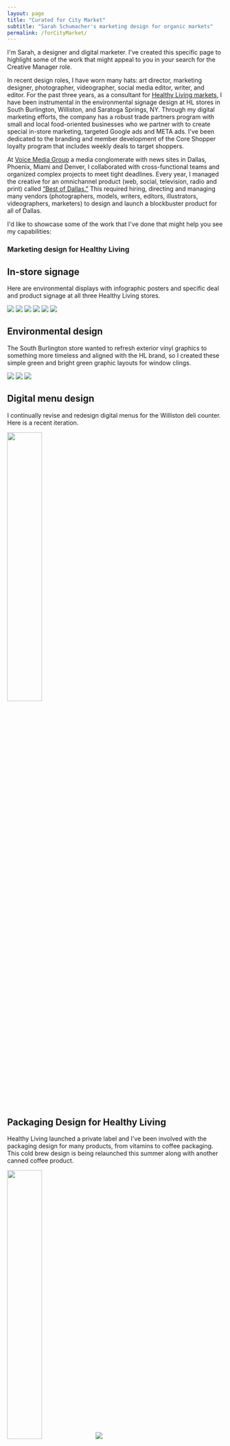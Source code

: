 ```yaml
---
layout: page
title: "Curated for City Market"
subtitle: "Sarah Schumacher's marketing design for organic markets"
permalink: /forCityMarket/
---
```


I'm Sarah, a designer and digital marketer. I've created this specific page to highlight some of the work that might appeal to you in your search for the Creative Manager role.

In recent design roles, I have worn many hats: art director, marketing designer, photographer, videographer, social media editor, writer, and editor. For the past three years, as a consultant for [Healthy Living markets](https://healthylivingtogo.com), I have been instrumental in the environmental signage design at HL stores in South Burlington, Williston, and Saratoga Springs, NY. Through my digital marketing efforts, the company has a robust trade partners program with small and local food-oriented businesses who we partner with to create special in-store marketing, targeted Google ads and META ads. I've been dedicated to the branding and member development of the Core Shopper loyalty program that includes weekly deals to target shoppers.

At [Voice Media Group](https://www.voicemediagroup.com/) a media conglomerate with news sites in Dallas, Phoenix, Miami and Denver, I collaborated with cross-functional teams and organized complex projects to meet tight deadlines. Every year, I managed the creative for an omnichannel product (web, social, television, radio and print) called [“Best of Dallas.”](https://www.dallasobserver.com/best-of/2024/intro/best-of-dallas-2024-20596760) This required hiring, directing and managing many vendors (photographers, models, writers, editors, illustrators, videographers, marketers) to design and launch a blockbuster product for all of Dallas.

I'd like to showcase some of the work that I've done that might help you see my capabilities:

### Marketing design for Healthy Living

## In-store signage
Here are environmental displays with infographic posters and specific deal and product signage at all three Healthy Living stores.
<div class="gallery" data-columns="3">
	<img src="/images/blogimages/HealthyLiving/winesignage2.jpg">
	<img src="/images/blogimages/HealthyLiving/bananasigns.jpg">
	<img src="/images/blogimages/HealthyLiving/thanksgivingsides.jpg">
	<img src="/images/blogimages/HealthyLiving/bestdealsposter.jpg">
 	<img src="/images/blogimages/HealthyLiving/earthsignage.jpg">
	<img src="/images/blogimages/HealthyLiving/willistonwellness2.jpg">
</div>

## Environmental design
The South Burlington store wanted to refresh exterior vinyl graphics to something more timeless and aligned with the HL brand, so I created these simple green and bright green graphic layouts for window clings.
<div class="gallery" data-columns="3">
	<img src="/images/blogimages/HealthyLiving/parkingviewclings.jpg">
	<img src="/images/blogimages/HealthyLiving/windowclings.jpg">
	<img src="/images/blogimages/HealthyLiving/streetisideclings.jpg">
</div>

## Digital menu design
I continually revise and redesign digital menus for the Williston deli counter. Here is a recent iteration.
<div class="gallery" data-columns="1">
	<img src="/images/blogimages/HealthyLiving/willistonscreens.jpg" width="40%">
</div>

## Packaging Design for Healthy Living
Healthy Living launched a private label and I've been involved with the packaging design for many products, from vitamins to coffee packaging. This cold brew design is being relaunched this summer along with another canned coffee product.
<div class="gallery" data-columns="2">
	<img src="/images/blogimages/HealthyLiving/coldbrew.jpg" width="40%">
	<img src="/images/blogimages/HealthyLiving/krucanlabel.png">
</div>

## Digital web ads
I designed these web ads for Healthy Living for recruiting new employees on the highly trafficked Seven Days site as rotating "site skin" ads for the news site pages. 
<div class="gallery" data-columns="1">
	<img src="/images/blogimages/HealthyLiving/sevendayssiteskin_hl.jpg" width="60%">
</div>

---

## Newsletter graphics
Mobile-first newsletter Figma graphics advertise Best Deals, HL To-Go, and offer a friendly note from the store-founding family.
<div class="gallery" data-columns="3">
	<img src="/images/blogimages/HealthyLiving/MobileHeader.png" width="60%">
 	<img src="/images/blogimages/HealthyLiving/MobileHLTOGO.png" width="60%">
  	<img src="/images/blogimages/HealthyLiving/FamilyOwnedMobile.png" width="60%">
</div>

## Merch design for Healthy Living
I designed reusable bags with drop-shift citrus patterns for Healthy Living. 
<div class="gallery" data-columns="1">
	<img src="/images/blogimages/HealthyLiving/orangesbag.png" width="60%">
</div>

Another fun project was creating these cooler bags which are sturdy and attractive.
<div class="gallery" data-columns="2">
	<img src="/images/blogimages/HealthyLiving/bluefreezerbag1.png">
	<img src="/images/blogimages/HealthyLiving/bluefreezerbag2.png">
</div>

---

### Social Media, Video and Photography with Voice Media Group

In the social media space, I have experience planning and designing digital marketing campaigns.

## Dallas Observer Social Media
As art director at Voice Media Group, I shot photos, hired photographers and curated photos, created graphics, wrote content and built a fun social media persona and built community through VMG's Dallas Observer Instagram account. I hired photographers to shoot events and then edited and selected photos for use on the various VMG platforms. 

<div class="gallery" data-columns="3">
	<img src="/images/blogimages/DO/2016DOMAinstagram.png">
	<img src="/images/blogimages/DO/2016DOMAinstagram2.png">
	<img src="/images/blogimages/DO/2016townhearthinstagram.png">
	<img src="/images/blogimages/DO/2017parkpoochinstagram.png">
	<img src="/images/blogimages/DO/2019wildbasininstagram.png">
	<img src="/images/blogimages/DO/2019foodcoverinstagram.png">
	<img src="/images/blogimages/DO/2019drinkscoverinstagram.png">
	<img src="/images/blogimages/DO/2019pegasusinstagram.png">
	<img src="/images/blogimages/DO/2019jamesoninstagram.png">
</div>

## Marketing video from Iron Fork 
Voice Media Group has many marketed events alongside their news sites. Iron Fork is an annual foodie event with local restaurants bringing small plates to serve to guests. The event also has a local chef cook-off presentation. I filmed and edited video of the 2017 Iron Fork for VMG's site [Dallas Observer] (https://www.dallasobserver.com).
<iframe width="560" height="315" src="https://www.youtube.com/embed/EcYfEhalVUE?si=zWoE184HsTOIS0n0" title="YouTube video player" frameborder="0" allow="accelerometer; autoplay; clipboard-write; encrypted-media; gyroscope; picture-in-picture; web-share" allowfullscreen></iframe>

## Event and video design from Dallas Observer Music Awards
Every year, Dallas Observer highlights the best musical acts trending in the city. For VMG's marketing department, I created the event brand which involved designing the logo/graphic for the event, the awards design, display ads, projected videos to introduce speakers and performers and visuals for performances. 
 
<div class="gallery" data-columns="4">
	<img src="/images/blogimages/DO/2016_DOMA_leonbridges.jpg">
	<img src="/images/blogimages/DO/2016_DOMA_bombfactory.jpg">
	<img src="/images/blogimages/DO/2016_DOMA_dezi5.jpg">
	<img src="/images/blogimages/DO/2016_DOMA_samlao.jpg">
	<img src="/images/blogimages/DO/2016_DOMA_samlao2.jpg">
	<img src="/images/blogimages/DO/2016_DOMA_Sikwitit.jpg">
	<img src="/images/blogimages/DO/2016_DOMA_stage.jpg">
	<img src="/images/blogimages/DO/2016_DOMA_oaktopia.jpg">
</div>
  
And I commissioned this video of 2016 Dallas Observer Music Awards that shows the event design, award design, presentation graphics and cohesive background video design. 

<iframe width="560" height="315" src="https://www.youtube.com/embed/5iWKgR8d8Ag" frameborder="0" allow="accelerometer; autoplay; encrypted-media; gyroscope; picture-in-picture" allowfullscreen></iframe>

---

### Event & Marketing Design for AIGA Santa Barbara
As a volunteer board member for AIGA in California, I designed and planned a conference for young designers to meet with mentors for career advice, networking, and for a formal portfolio review. For the event, I created a lot of collateral: posters, fake tattoos, t-shirts and buttons.

## Event Poster for AIGA
I designed this poster for AIGA Santa Barbara advertising the portfolio review day. 

<div class="gallery" data-columns="2">
	<img src="/images/blogimages/AIGA/AIGA_portfolioday_poster.jpg">
</div>

And here is the fun swag: temporary tattoos, small buttons, and we screen printed t-shirts with the event design too.

<div class="gallery" data-columns="2">
	<img src="/images/blogimages/AIGA/AIGAbutton.jpg">
	<img src="/images/blogimages/AIGA/AIGAtattoo.jpg">
	<img src="/images/blogimages/AIGA/AIGAscreenprint.jpg">
	<img src="/images/blogimages/AIGA/AIGAtshirt.jpg">
</div>

---

### Branding a food-insecurity nonprofit in White River Valley
In 2025, I've been working with Feeding the Valley Alliance in Rochester, VT to create a solid brand identity, web prescence and print collateral to spread awareness of group, ways to partner to bring more food to the valley, and to advertise food giveaways without stigma.

Here are some highlights of the brand guidelines as we move forward on the website design.

## Main logo and smaller web logo design
After first a round of loose sketches, followed by three finalized one-color options, the nonprofit board chose this simple spoon and fork design. As a secondary logo, I created a circular logo for conditions in which a square or round logo would look better (stickers, pins, corner of web sites, etc.)
<div class="gallery" data-columns="1">
	<img src="/images/blogimages/HealthyLiving/tk" width="60%">
</div>

## Color Palette
The color palette is grounded in the tones of spring and harvest season: light and deep greens like fresh produce, along with the purple and orange like the root vegetables of fall.
<div class="gallery" data-columns="1">
	<img src="/images/blogimages/HealthyLiving/tk" width="60%">
</div>

## Typography
The type I chose is organic feeling and friendly, offering a serious but warm tone. They are part of the Google fonts library, making it an economical choice for the nonprofit.
<div class="gallery" data-columns="1">
	<img src="/images/blogimages/HealthyLiving/tk" width="60%">
</div>

## Pattern and Texture
For the website, I will incorporate various patterned and textured backgrounds to offer more visual variety along with the information.
<div class="gallery" data-columns="1">
	<img src="/images/blogimages/HealthyLiving/tk" width="60%">
</div>

## Visualization of logo in use
I created visual mockups of a simple logo in possible use scenarios.
<div class="gallery" data-columns="1">
	<img src="/images/blogimages/HealthyLiving/tk" width="60%">
</div>

---

### Thank You!
As you can see, I'm a flexible curious designer who loves the organic grocery space, brand design, packaging design, and digital design as well as creating and testing new marketing ideas. Thank you for reviewing my work!
